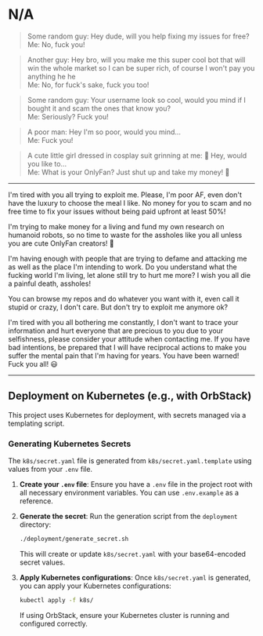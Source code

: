 # N/A

> Some random guy: Hey dude, will you help fixing my issues for free?  
> Me: No, fuck you!

> Another guy: Hey bro, will you make me this super cool bot that will win the whole market so I can be super rich, of course I won't pay you anything he he  
> Me: No, for fuck's sake, fuck you too!

> Some random guy: Your username look so cool, would you mind if I bought it and scam the ones that know you?  
> Me: Seriously? Fuck you!

> A poor man: Hey I'm so poor, would you mind...  
> Me: Fuck you!

> A cute little girl dressed in cosplay suit grinning at me: 🥰 Hey, would you like to...  
> Me: What is your OnlyFan? Just shut up and take my money! 🐧

---

I'm tired with you all trying to exploit me. Please, I'm poor AF, even don't have the luxury to choose the meal I like. No money for you to scam and no free time to fix your issues without being paid upfront at least 50%!

I'm trying to make money for a living and fund my own research on humanoid robots, so no time to waste for the assholes like you all unless you are cute OnlyFan creators! 🥸

I'm having enough with people that are trying to defame and attacking me as well as the place I'm intending to work. Do you understand what the fucking world I'm living, let alone still try to hurt me more? I wish you all die a painful death, assholes!

You can browse my repos and do whatever you want with it, even call it stupid or crazy, I don't care. But don't try to exploit me anymore ok?

I'm tired with you all bothering me constantly, I don't want to trace your information and hurt everyone that are precious to you due to your selfishness, please consider your attitude when contacting me. If you have bad intentions, be prepared that I will have reciprocal actions to make you suffer the mental pain that I'm having for years. You have been warned! Fuck you all! 😃

---

## Deployment on Kubernetes (e.g., with OrbStack)

This project uses Kubernetes for deployment, with secrets managed via a templating script.

### Generating Kubernetes Secrets

The `k8s/secret.yaml` file is generated from `k8s/secret.yaml.template` using values from your `.env` file.

1.  **Create your `.env` file**: Ensure you have a `.env` file in the project root with all necessary environment variables. You can use `.env.example` as a reference.

2.  **Generate the secret**: Run the generation script from the `deployment` directory:
    ```bash
    ./deployment/generate_secret.sh
    ```
    This will create or update `k8s/secret.yaml` with your base64-encoded secret values.

3.  **Apply Kubernetes configurations**: Once `k8s/secret.yaml` is generated, you can apply your Kubernetes configurations:
    ```bash
    kubectl apply -f k8s/
    ```
    If using OrbStack, ensure your Kubernetes cluster is running and configured correctly.